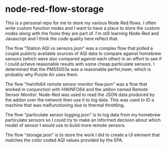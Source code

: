 # node-red-flow-storage
This is a personal repo for me to store my various Node Red flows. I often write custom function nodes and I want to have a place to store the custom nodes along with the flows they are part of. I'm still learning Node-Red and Javascript and I think the code quality here reflect that.

The flow "Station AQI vs sensors.json" was a complex flow that polled a couple publicly available sources of AQI data to compare against homebrew sensors (which were also compared against each other) in an effort to see if I could acheve reasonable results with some cheap particulate sensors.
I determined that the PMS5003a was a reasonable perfor,maer, which is probably why Purple Air uses them.

The flow "hwinfo64 remote sensor monitor flow.json" was a flow that worked in conjunction with HWiNFO64 and the addon named Remote Sensor Monitor. Node-Red was used to read the JSON data produced by the addon over the network then use it to log data. This was used to ID a machine that was malfunctioning due to thermal throttling.

The flow "particulate sensor logging.json" is to log data from my homebrew particulate sensors so I could try to make an informed decision about which model of sensor I would use to build more remote sensors.

The flow "storage.json" is to store the work I did to create a UI element that matches the color coded AQI values provided by the EPA.
